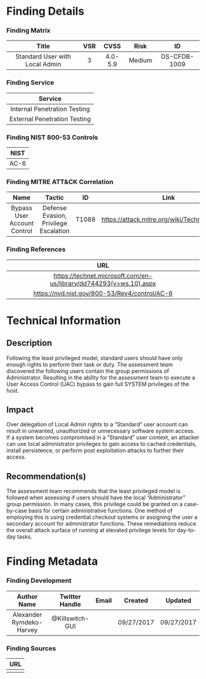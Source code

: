 # Finding Details 

### Finding Matrix
| Title  | VSR  |  CVSS  | Risk | ID |
|:-:|:-:|:-:|:-:|:-:|
| Standard User with Local Admin  | 3  | 4.0-5.9  | Medium  | OS-CFDB-1009

### Finding Service
| Service  |
|:-:|
| Internal Penetration Testing  |
| External Penetration Testing  |

### Finding NIST 800-53 Controls
| NIST  |
|:-:|
| AC-6 |


### Finding MITRE ATT&CK Correlation
| Name | Tactic | ID | Link |
|:-:|:-:|:-:|:-:|
| Bypass User Account Control | 	Defense Evasion, Privilege Escalation | T1088 | https://attack.mitre.org/wiki/Technique/T1088 |

### Finding References
| URL |
|:-:|
| https://technet.microsoft.com/en-us/library/dd744293(v=ws.10).aspx |
| https://nvd.nist.gov/800-53/Rev4/control/AC-6 | 
 
 
# Technical Information

## Description 
Following the least privileged model, standard users should have only enough rights to perform their task or duty. The assessment team discovered the following users contain the group permissions of Administrator. Resulting in the ability for the assessment team to execute a User Access Control (UAC) bypass to gain full SYSTEM privileges of the host.  

## Impact
Over delegation of Local Admin rights to a “Standard” user account can result in unwanted, unauthorized or unnecessary software system access. If a system becomes compromised in a “Standard” user context, an attacker can use local administrator privileges to gain access to cached credentials, install persistence, or perform post exploitation attacks to further their access.  

## Recommendation(s)
The assessment team recommends that the least privileged model is followed when assessing if users should have the local “Administrator” group permission. In many cases, this privilege could be granted on a case-by-case basis for certain administrative functions. One method of employing this is using credential checkout systems or assigning the user a secondary account for administrator functions. These remediations reduce the overall attack surface of running at elevated privilege levels for day-to-day tasks.

# Finding Metadata
### Finding Development
| Author Name | Twitter Handle | Email | Created | Updated |
|:-:|:-:|:-:|:-:|:-:|
| Alexander Rymdeko-Harvey | @Killswitch-GUI |  | 09/27/2017 | 09/27/2017 |

### Finding Sources
| URL | 
|:-:|
|  |
